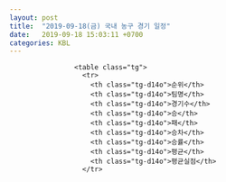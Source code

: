 ```yaml
---
layout: post
title:  "2019-09-18(금) 국내 농구 경기 일정"
date:   2019-09-18 15:03:11 +0700
categories: KBL
---
```

<style type="text/css"> .tg {border-collapse:collapse;border-spacing:0;border-color:#ccc;} .tg td{font-family:Arial, sans-serif;font-size:14px;padding:10px 5px;border-style:solid;border-width:1px;overflow:hidden;word-break:normal;border-color:#ccc;color:#333;background-color:#fff;} .tg th{font-family:Arial, sans-serif;font-size:14px;font-weight:normal;padding:10px 5px;border-style:solid;border-width:1px;overflow:hidden;word-break:normal;border-color:#ccc;color:#333;background-color:#f0f0f0;} .tg .tg-jvag{background-color:#ffffff;color:#000000;border-color:#c0c0c0;text-align:center;vertical-align:middle} .tg .tg-wman{border-color:#c0c0c0;text-align:center;vertical-align:middle} .tg .tg-d14o{font-weight:bold;background-color:#efefef;border-color:#c0c0c0;text-align:center;vertical-align:middle} .tg .tg-qn23{color:#000000;border-color:#c0c0c0;text-align:center;vertical-align:middle} .tg .tg-50j8{background-color:#ffffff;border-color:#c0c0c0;text-align:center;vertical-align:middle} .tg .tg-fzdr{border-color:#c0c0c0;text-align:center;vertical-align:top} .tg .tg-hnyg{background-color:#ffffff;color:#000000;border-color:#c0c0c0;text-align:center;vertical-align:top} </style>
                    <table class="tg">
                      <tr>
                        <th class="tg-d14o">순위</th>
                        <th class="tg-d14o">팀명</th>
                        <th class="tg-d14o">경기수</th>
                        <th class="tg-d14o">승</th>
                        <th class="tg-d14o">패</th>
                        <th class="tg-d14o">승차</th>
                        <th class="tg-d14o">승률</th>
                        <th class="tg-d14o">평균</th>
                        <th class="tg-d14o">평균실점</th>
                      </tr>
</table>
